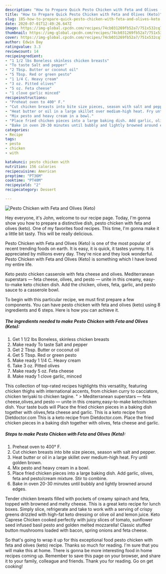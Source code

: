 ```yaml
---
description: "How to Prepare Quick Pesto Chicken with Feta and Olives (Keto)"
title: "How to Prepare Quick Pesto Chicken with Feta and Olives (Keto)"
slug: 185-how-to-prepare-quick-pesto-chicken-with-feta-and-olives-keto
date: 2020-07-01T12:49:26.647Z
image: https://img-global.cpcdn.com/recipes/74cb031269fb52a7/751x532cq70/pesto-chicken-with-feta-and-olives-keto-recipe-main-photo.jpg
thumbnail: https://img-global.cpcdn.com/recipes/74cb031269fb52a7/751x532cq70/pesto-chicken-with-feta-and-olives-keto-recipe-main-photo.jpg
cover: https://img-global.cpcdn.com/recipes/74cb031269fb52a7/751x532cq70/pesto-chicken-with-feta-and-olives-keto-recipe-main-photo.jpg
author: Edwin Day
ratingvalue: 3.3
reviewcount: 14
recipeingredient:
- "1 1/2 lbs Boneless skinless chicken breasts"
- "To taste Salt and pepper"
- "2 Tbsp. Butter or coconut oil"
- "5 Tbsp. Red or green pesto"
- "1 1/4 C. Heavy cream"
- "3 oz. Pitted olives"
- "5 oz. Feta cheese"
- "1 clove garlic minced"
recipeinstructions:
- "Preheat oven to 400° F."
- "Cut chicken breasts into bite size pieces, season with salt and pepper."
- "Heat butter or oil in a large skillet over medium-high heat. Fry until golden brown."
- "Mix pesto and heavy cream in a bowl."
- "Place fried chicken pieces into a large baking dish. Add garlic, olives, feta and pesto/cream mixture. Stir to combine."
- "Bake in oven 20-30 minutes until bubbly and lightly browned around edges."
categories:
- Recipe
tags:
- pesto
- chicken
- with

katakunci: pesto chicken with 
nutrition: 156 calories
recipecuisine: American
preptime: "PT36M"
cooktime: "PT40M"
recipeyield: "2"
recipecategory: Dessert

---
```



![Pesto Chicken with Feta and Olives (Keto)](https://img-global.cpcdn.com/recipes/74cb031269fb52a7/751x532cq70/pesto-chicken-with-feta-and-olives-keto-recipe-main-photo.jpg)

Hey everyone, it's John, welcome to our recipe page. Today, I'm gonna show you how to prepare a distinctive dish, pesto chicken with feta and olives (keto). One of my favorites food recipes. This time, I'm gonna make it a little bit tasty. This will be really delicious.

Pesto Chicken with Feta and Olives (Keto) is one of the most popular of recent trending foods on earth. It is easy, it is quick, it tastes yummy. It is appreciated by millions every day. They're nice and they look wonderful. Pesto Chicken with Feta and Olives (Keto) is something which I have loved my entire life.

Keto pesto chicken casserole with feta cheese and olives. Mediterranean superstars — feta cheese, olives, and pesto — unite in this creamy, easy-to-make keto chicken dish. Add the chicken, olives, feta, garlic, and pesto sauce to a casserole bowl.


To begin with this particular recipe, we must first prepare a few components. You can have pesto chicken with feta and olives (keto) using 8 ingredients and 6 steps. Here is how you can achieve it.

<!--inarticleads1-->

##### The ingredients needed to make Pesto Chicken with Feta and Olives (Keto):

1. Get 1 1/2 lbs Boneless, skinless chicken breasts
1. Make ready To taste Salt and pepper
1. Get 2 Tbsp. Butter or coconut oil
1. Get 5 Tbsp. Red or green pesto
1. Make ready 1 1/4 C. Heavy cream
1. Take 3 oz. Pitted olives
1. Make ready 5 oz. Feta cheese
1. Make ready 1 clove garlic, minced


This collection of top-rated recipes highlights this versatilty, featuring chicken thighs with international accents, from chicken curry to cacciatore, chicken teriyaki to chicken tagine. &#34; &gt; Mediterranean superstars — feta cheese,olives,and pesto — unite in this creamy,easy-to-make ketochicken dish. Your taste buds will Place the fried chicken pieces in a baking dish together with olives,feta cheese and garlic. This is a keto recipe from Dietdoctor.com This is a keto recipe from Dietdoctor.com. Place the fried chicken pieces in a baking dish together with olives, feta cheese and garlic. 

<!--inarticleads2-->

##### Steps to make Pesto Chicken with Feta and Olives (Keto):

1. Preheat oven to 400° F.
1. Cut chicken breasts into bite size pieces, season with salt and pepper.
1. Heat butter or oil in a large skillet over medium-high heat. Fry until golden brown.
1. Mix pesto and heavy cream in a bowl.
1. Place fried chicken pieces into a large baking dish. Add garlic, olives, feta and pesto/cream mixture. Stir to combine.
1. Bake in oven 20-30 minutes until bubbly and lightly browned around edges.


Tender chicken breasts filled with pockets of creamy spinach and feta, topped with browned and melty cheese. This is a great keto recipe for lunch boxes. Simply slice, refrigerate and take to work with a serving of crispy greens drizzled with high-fat keto dressing or olive oil and lemon juice. Keto Caprese Chicken cooked perfectly with juicy slices of tomato, sunflower seed infused basil pesto and golden melted mozzarella! Classic stuffed button mushrooms loaded with bacon, spring onions and feta cheese. 

So that's going to wrap it up for this exceptional food pesto chicken with feta and olives (keto) recipe. Thanks so much for reading. I'm sure that you will make this at home. There is gonna be more interesting food in home recipes coming up. Remember to save this page on your browser, and share it to your family, colleague and friends. Thank you for reading. Go on get cooking!
